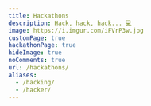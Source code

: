 ```yaml
---
title: Hackathons
description: Hack, hack, hack... 💻
image: https://i.imgur.com/iFVrP3w.jpg
customPage: true
hackathonPage: true
hideImage: true
noComments: true
url: /hackathons/
aliases:
  - /hacking/
  - /hacker/
---
```

